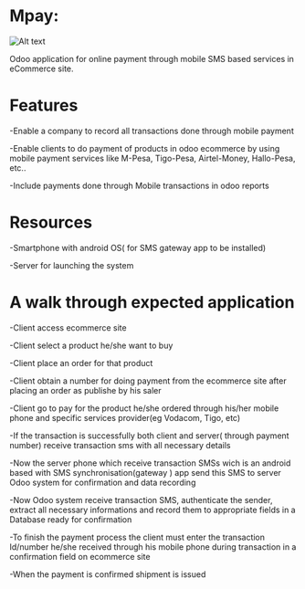 # Mpay:

![Alt text]("https://github.com/yezyilomo/Mpay/blob/master/mpay_logo.png")


 Odoo application for online payment through mobile SMS based services in eCommerce site.

# Features

  -Enable a company to record all transactions done through mobile payment

  -Enable clients to do payment of products in odoo ecommerce by using mobile payment services like M-Pesa, Tigo-Pesa, Airtel-Money, Hallo-Pesa, etc..

  -Include payments done through Mobile transactions in odoo reports


# Resources
  -Smartphone with android OS( for SMS gateway app to be installed)

  -Server for launching the system

# A walk through expected application

  -Client access ecommerce site

  -Client select a product he/she want to buy

  -Client place an order for that product

  -Client obtain a number for doing payment from the ecommerce site after placing an order as publishe by his saler

  -Client go to pay for the product he/she ordered through his/her mobile phone and specific services provider(eg Vodacom, Tigo, etc)

  -If the transaction is successfully both client and server( through payment number) receive transaction sms with all necessary details

  -Now the server phone which receive transaction SMSs wich is an android based with SMS synchronisation(gateway ) app send this SMS to server Odoo system for confirmation and data recording

  -Now Odoo system receive transaction SMS, authenticate the sender, extract all necessary informations and record them to appropriate fields in a Database ready for confirmation

  -To finish the payment process the client must enter the transaction Id/number he/she received through his mobile phone during transaction in a confirmation field on ecommerce site

  -When the payment is confirmed shipment is issued
